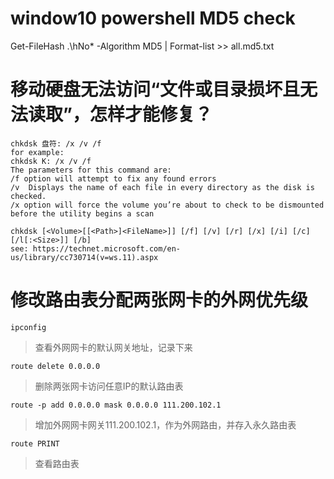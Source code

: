 # window10 powershell MD5 check
Get-FileHash .\hNo* -Algorithm MD5 | Format-list >> all.md5.txt

# 移动硬盘无法访问“文件或目录损坏且无法读取”，怎样才能修复？
```
chkdsk 盘符: /x /v /f
for example:
chkdsk K: /x /v /f
The parameters for this command are:
/f option will attempt to fix any found errors
/v	Displays the name of each file in every directory as the disk is checked.
/x option will force the volume you’re about to check to be dismounted before the utility begins a scan

chkdsk [<Volume>[[<Path>]<FileName>]] [/f] [/v] [/r] [/x] [/i] [/c] [/l[:<Size>]] [/b]  
see: https://technet.microsoft.com/en-us/library/cc730714(v=ws.11).aspx
```
# 修改路由表分配两张网卡的外网优先级
```
ipconfig
```
> 查看外网网卡的默认网关地址，记录下来
```
route delete 0.0.0.0
```
> 删除两张网卡访问任意IP的默认路由表
```
route -p add 0.0.0.0 mask 0.0.0.0 111.200.102.1
```
> 增加外网网卡网关111.200.102.1，作为外网路由，并存入永久路由表
```
route PRINT
```
> 查看路由表
